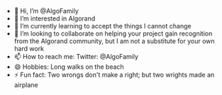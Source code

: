 - 👋 Hi, I’m @AlgoFamily
- 👀 I’m interested in Algorand
- 🌱 I’m currently learning to accept the things I cannot change
- 💞️ I’m looking to collaborate on helping your project gain recognition from the Algorand community, but I am not a substitute for your own hard work
- 📫 How to reach me: Twitter: @AlgoFamily
- 😄 Hobbies: Long walks on the beach
- ⚡ Fun fact: Two wrongs don't make a right; but two wrights made an airplane

<!---
AlgoFamily/AlgoFamily is a ✨ special ✨ repository because its `README.md` (this file) appears on your GitHub profile.
You can click the Preview link to take a look at your changes.
--->
